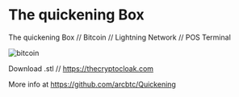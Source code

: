 # The quickening Box
  The quickening Box // Bitcoin // Lightning Network // POS Terminal
 
![bitcoin](https://github.com/cryptonobo/The-quickening-Box-/blob/master/pub_cloaksV2.jpg)

Download .stl // https://thecryptocloak.com 

More info at https://github.com/arcbtc/Quickening
